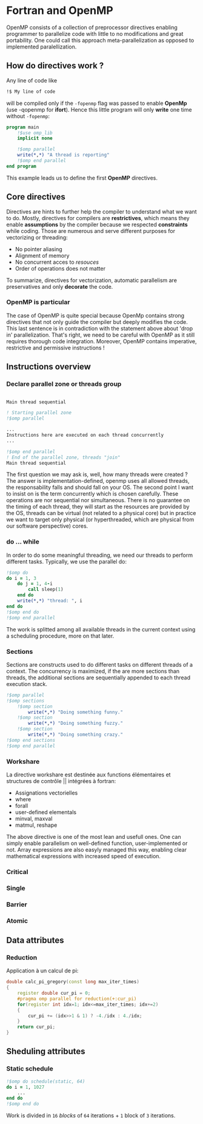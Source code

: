 # Fortran and OpenMP

OpenMP consists of a collection of preprocessor directives enabling programmer to
parallelize code with little to no modifications and great portability.
One could call this approach meta-parallelization as opposed to implemented paralellization.

## How do directives work ?

Any line of code like
```bash
!$ My line of code
```
will be compiled only if the `-fopenmp` flag was passed to enable **OpenMp** (use -qopenmp for **ifort**). 
Hence this little program will only **write** one time without `-fopenmp`:

```fortran
program main
    !$use omp_lib
    implicit none

    !$omp parallel
    write(*,*) "A thread is reporting"
    !$omp end parallel
end program
```

This example leads us to define the first **OpenMP** directives.

## Core directives

Directives are hints to further help the compiler to understand what we want to do. Mostly, directives for compilers are **restrictives**, which means they enable **assumptions** by the compiler because we respected **constraints** while coding. 
Those are numerous and serve different purposes for vectorizing or threading:
- No pointer aliasing 
- Alignment of memory
- No concurrent acces to *resouces*
- Order of operations does not matter

To summarize, directives for vectorization, automatic parallelism are preservatives and only **decorate** the code.

### OpenMP is particular

The case of OpenMP is quite special because OpenMp contains strong directives that not only guide the compiler but deeply modifies the code. This last sentence is in contradiction with the statement above about 'drop in' parallelization. That's right, we need to be careful with OpenMP as it still
requires thorough code integration.
Moreover, OpenMP contains imperative, restrictive and permissive instructions !

## Instructions overview

### Declare parallel zone or threads group

```fortran

Main thread sequential 

! Starting parallel zone
!$omp parallel

...
Instructions here are executed on each thread concurrently
...

!$omp end parallel
! End of the parallel zone, threads "join"
Main thread sequential 
```

The first question we may ask is, well, how many threads were created ?
The answer is implementation-defined, openmp uses all allowed threads,
the responsability falls and should fall on your OS.
The second point I want to insist on is the term concurrently which is chosen carefully. These operations are nor sequential nor simultaneous.
There is no guarantee on the timing of each thread, they will start as
the resources are provided by the OS, threads can be virtual (not related to a physical core) but in practice we want to target only physical (or hyperthreaded, which are physical from our software perspective) cores.

### do ... while

In order to do some meaningful threading, we need our threads to perform different tasks. Typically, we use the parallel do:

```fortran
!$omp do
do i = 1, 3
    do j = 1, 4-i
        call sleep(1)
    end do
    write(*,*) "thread: ", i
end do
!$omp end do
!$omp end parallel
```

The work is splitted among all available threads in the current context using a scheduling procedure, more on that later.


### Sections

Sections are constructs used to do different tasks on different threads of a context. The concurrency is maximized, if the are more sections than threads,
the additional sections are sequentially appended to each thread execution stack.

```fortran
!$omp parallel
!$omp sections
    !$omp section
        write(*,*) "Doing something funny."
    !$omp section
        write(*,*) "Doing something fuzzy."
    !$omp section
        write(*,*) "Doing something crazy."
!$omp end sections
!$omp end parallel
```


### Workshare

La directive workshare est destinée aux functions élémentaires et structures de contrôle || intégrées à fortran:
- Assignations vectorielles
- where
- forall
- user-defined elementals
- minval, maxval
- matmul, reshape

The above directive is one of the most lean and usefull ones. One can simply enable parallelism on well-defined function, user-implemented or not.
Array expressions are also easyly managed this way, enabling clear
mathematical expressions with increased speed of execution.



### Critical

### Single

### Barrier

### Atomic

## Data attributes

### Reduction

Application à un calcul de pi:
```c++
double calc_pi_gregory(const long max_iter_times)
{
    register double cur_pi = 0;
    #pragma omp parallel for reduction(+:cur_pi)
    for(register int idx=1; idx<=max_iter_times; idx+=2)
    {
        cur_pi += (idx>>1 & 1) ? -4./idx : 4./idx;
    }
    return cur_pi;
}
```
## Sheduling attributes

### Static schedule

```fortran
!$omp do schedule(static, 64)
do i = 1, 1027
    ...
end do
!$omp end do
```

Work is divided in `16` *blocks* of `64` iterations + `1` block of `3` iterations.
